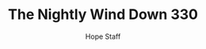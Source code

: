 ---
image: /assets/img/nwd/330_nwd_1corinthians_13_6_niv.png
title: The Nightly Wind Down 330
number: 330
categories:
  - The Nightly Wind Down
author: Hope Staff
notes: The Nightly Wind Down 330
embed: >-
  EMBED_GOES_HERE
transcript: >-
  SOME LINES OF TEXT START HERE
---